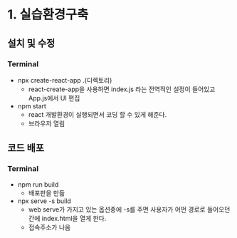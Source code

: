 # 1. 실습환경구축

## 설치 및 수정

### Terminal

- npx create-react-app .(디렉토리)
    - react-create-app을 사용하면 index.js 라는 전역적인 설정이 들어있고 App.js에서 UI 편집
- npm start
    - react 개발환경이 실행되면서 코딩 할 수 있게 해준다.
    - 브라우저 열림

## 코드 배포

### Terminal

- npm run build
    - 배포판을 만듦
- npx serve -s build
    - web serve가 가지고 있는 옵션중에 -s를 주면 사용자가 어떤 경로로 들어오던 간에 index.html을 열게 한다.
    - 접속주소가 나옴
